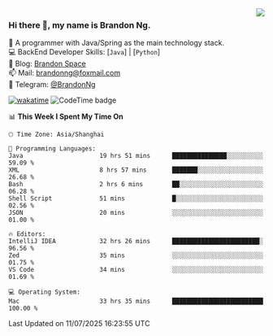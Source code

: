 <img  align="right" src="https://github-readme-stats-brandon0824.vercel.app/api/top-langs/?username=brandon0824&layout=compact">

### Hi there 👋, my name is Brandon Ng.

🌱 A programmer with Java/Spring as the main technology stack.  
💻 BackEnd Developer Skills: [`Java`] | [`Python`]  
📝 Blog: [Brandon Space](https://blog.brandonng.cc)  
📫 Mail: brandonng@foxmail.com  
📰 Telegram: [@BrandonNg](https://t.me/BrandonNg24)  

[![wakatime](https://wakatime.com/badge/user/940cafbf-f9d5-4b24-9a07-19bb072f52bb.svg)](https://wakatime.com/@940cafbf-f9d5-4b24-9a07-19bb072f52bb)
![CodeTime badge](https://img.shields.io/endpoint?style=flat-square&url=https%3A%2F%2Fapi.codetime.dev%2Fshield%3Fid%3D128%26project%3D%26in%3D604800000)

<!--START_SECTION:waka-->
📊 **This Week I Spent My Time On** 

```text
🕑︎ Time Zone: Asia/Shanghai

💬 Programming Languages: 
Java                     19 hrs 51 mins      ███████████████░░░░░░░░░░   59.09 % 
XML                      8 hrs 57 mins       ███████░░░░░░░░░░░░░░░░░░   26.68 % 
Bash                     2 hrs 6 mins        ██░░░░░░░░░░░░░░░░░░░░░░░   06.28 % 
Shell Script             51 mins             █░░░░░░░░░░░░░░░░░░░░░░░░   02.56 % 
JSON                     20 mins             ░░░░░░░░░░░░░░░░░░░░░░░░░   01.00 % 

🔥 Editors: 
IntelliJ IDEA            32 hrs 26 mins      ████████████████████████░   96.56 % 
Zed                      35 mins             ░░░░░░░░░░░░░░░░░░░░░░░░░   01.75 % 
VS Code                  34 mins             ░░░░░░░░░░░░░░░░░░░░░░░░░   01.69 % 

💻 Operating System: 
Mac                      33 hrs 35 mins      █████████████████████████   100.00 % 
```


 Last Updated on 11/07/2025 16:23:55 UTC
<!--END_SECTION:waka-->
